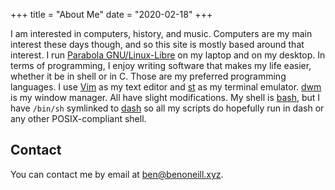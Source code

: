 +++
title = "About Me"
date = "2020-02-18"
+++

I am interested in computers, history, and music. Computers are my main
interest these days though, and so this site is mostly based around that
interest. I run [Parabola GNU/Linux-Libre](https://parabola.nu) on my laptop
and on my desktop. In terms of programming, I enjoy writing software that
makes my life easier, whether it be in shell or in C. Those are my preferred
programming languages. I use [Vim](https://vim.org) as my text editor and
[st](https://st.suckless.org) as my terminal emulator.
[dwm](https://dwm.suckless.org/) is my window manager. All have slight
modifications. My shell is [bash](https://www.gnu.org/software/bash/), but I
have `/bin/sh` symlinked to [dash](http://gondor.apana.org.au/~herbert/dash/)
so all my scripts do hopefully run in dash or any other POSIX-compliant shell.

## Contact

You can contact me by email at
[ben@benoneill.xyz](mailto:ben@benoneill.xyz).
